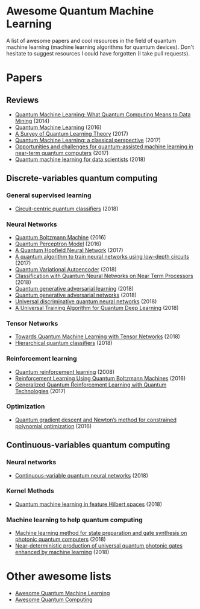 # Awesome Quantum Machine Learning

A list of awesome papers and cool resources in the field of quantum machine learning (machine learning algorithms for quantum devices). Don't hesitate to suggest resources I could have forgotten (I take pull requests).

# Papers

## Reviews

* [Quantum Machine Learning: What Quantum Computing Means to Data Mining](https://www.researchgate.net/publication/264825604_Quantum_Machine_Learning_What_Quantum_Computing_Means_to_Data_Mining) (2014)
* [Quantum Machine Learning](https://arxiv.org/abs/1611.09347v2) (2016)
* [A Survey of Quantum Learning Theory](https://arxiv.org/abs/1701.06806) (2017)
* [Quantum Machine Learning: a classical perspective](https://arxiv.org/abs/1707.08561) (2017)
* [Opportunities and challenges for quantum-assisted machine learning in near-term quantum computers](https://arxiv.org/abs/1708.09757) (2017)
* [Quantum machine learning for data scientists](https://arxiv.org/pdf/1804.10068.pdf) (2018)

## Discrete-variables quantum computing

### General supervised learning

* [Circuit-centric quantum classifiers](https://arxiv.org/pdf/1804.00633.pdf) (2018)

### Neural Networks

* [Quantum Boltzmann Machine](https://arxiv.org/abs/1601.02036) (2016)
* [Quantum Perceptron Model](https://arxiv.org/abs/1602.04799) (2016)
* [A Quantum Hopfield Neural Network](https://arxiv.org/abs/1710.03599) (2017)
* [A quantum algorithm to train neural networks using low-depth circuits](https://arxiv.org/pdf/1712.05304.pdf) (2017)
* [Quantum Variational Autoencoder](https://arxiv.org/abs/1802.05779) (2018)
* [Classification with Quantum Neural Networks on Near Term Processors](https://arxiv.org/abs/1802.06002) (2018)
* [Quantum generative adversarial learning](https://arxiv.org/abs/1804.09139) (2018)
* [Quantum generative adversarial networks](https://arxiv.org/abs/1804.08641) (2018)
* [Universal discriminative quantum neural networks](https://arxiv.org/abs/1805.08654) (2018)
* [A Universal Training Algorithm for Quantum Deep Learning](https://arxiv.org/pdf/1806.09729.pdf) (2018)

### Tensor Networks

* [Towards Quantum Machine Learning with Tensor Networks](https://arxiv.org/abs/1803.11537) (2018)
* [Hierarchical quantum classifiers](https://arxiv.org/pdf/1804.03680v1.pdf) (2018)

### Reinforcement learning

* [Quantum reinforcement learning](https://arxiv.org/abs/0810.3828) (2008)
* [Reinforcement Learning Using Quantum Boltzmann Machines](https://arxiv.org/abs/1612.05695) (2016)
* [Generalized Quantum Reinforcement Learning with Quantum Technologies](https://arxiv.org/pdf/1709.07848.pdf) (2017)

### Optimization

* [Quantum gradient descent and Newton’s method for constrained polynomial optimization](https://arxiv.org/pdf/1612.01789.pdf) (2016)

## Continuous-variables quantum computing

### Neural networks

* [Continuous-variable quantum neural networks](https://arxiv.org/pdf/1806.06871.pdf) (2018)

### Kernel Methods

* [Quantum machine learning in feature Hilbert spaces](https://arxiv.org/pdf/1803.07128.pdf) (2018)

### Machine learning to help quantum computing

* [Machine learning method for state preparation and gate synthesis on photonic quantum computers](https://arxiv.org/abs/1807.10781) (2018)
* [Near-deterministic production of universal quantum photonic gates enhanced by machine learning](https://arxiv.org/abs/1809.04680) (2018)

# Other awesome lists

* [Awesome Quantum Machine Learning](https://github.com/krishnakumarsekar/awesome-quantum-machine-learning)
* [Awesome Quantum Computing](https://github.com/desireevl/awesome-quantum-computing)
